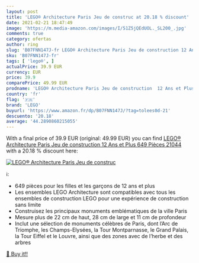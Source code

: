 ```yaml
---
layout: post
title: 'LEGO® Architecture Paris Jeu de construc at 20.18 % discount'
date: 2021-02-21 18:47:49
image: 'https://m.media-amazon.com/images/I/51Z5jQEdUOL._SL200_.jpg'
comments: true
category: ofertas
author: ring
slug: 'B07FNN147J-fr LEGO® Architecture Paris Jeu de construction 12 Ans et...'
sku: 'B07FNN147J-fr'
tags: [ 'lego®', ]
actualPrice: 39.9 EUR
currency: EUR
price: 39.9
comparePrice: 49.99 EUR
prodname: 'LEGO® Architecture Paris Jeu de construction  12 Ans et Plus  649 Pièces 21044'
country: 'fr'
flag: '🇫🇷'
brand: 'LEGO'
buyurl: 'https://www.amazon.fr/dp/B07FNN147J/?tag=tolees0d-21'
descuento: '20.18'
average: '44.2890860215055'
---
```


With a final price of 39.9 EUR (original: 49.99 EUR) you can find [LEGO® Architecture Paris Jeu de construction  12 Ans et Plus  649 Pièces 21044](https://www.amazon.fr/dp/B07FNN147J/?tag=tolees0d-21) with a  20.18 % discount here:

[![LEGO® Architecture Paris Jeu de construc](https://m.media-amazon.com/images/I/51Z5jQEdUOL._SL200_.jpg)](https://www.amazon.fr/dp/B07FNN147J/?tag=tolees0d-21)

ℹ️:

- 649 pièces pour les filles et les garçons de 12 ans et plus
- Les ensembles LEGO Architecture sont compatibles avec tous les ensembles de construction LEGO pour une expérience de construction sans limite
- Construisez les principaux monuments emblématiques de la ville Paris
- Mesure plus de 22 cm de haut, 28 cm de large et 11 cm de profondeur
- Inclut une sélection de monuments célèbres de Paris, dont l’Arc de Triomphe, les Champs-Elysées, la Tour Montparnasse, le Grand Palais, la Tour Eiffel et le Louvre, ainsi que des zones avec de l’herbe et des arbres

[🛒 Buy it!!](https://www.amazon.fr/dp/B07FNN147J/?tag=tolees0d-21)
